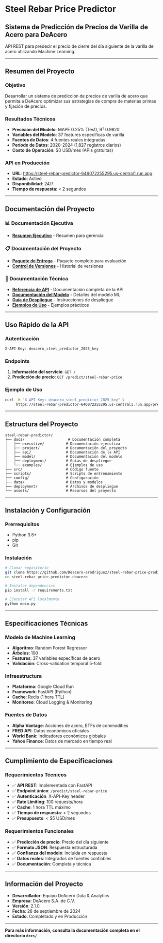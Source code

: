 # Steel Rebar Price Predictor
## Sistema de Predicción de Precios de Varilla de Acero para DeAcero

API REST para predecir el precio de cierre del día siguiente de la varilla de acero utilizando Machine Learning.

---

## Resumen del Proyecto

### Objetivo
Desarrollar un sistema de predicción de precios de varilla de acero que permita a DeAcero optimizar sus estrategias de compra de materias primas y fijación de precios.

### Resultados Técnicos
- **Precisión del Modelo**: MAPE 0.25% (Test), R² 0.9820
- **Variables del Modelo**: 37 features específicas de varilla
- **Fuentes de Datos**: 4 fuentes reales integradas
- **Período de Datos**: 2020-2024 (1,827 registros diarios)
- **Costo de Operación**: $0 USD/mes (APIs gratuitas)

### API en Producción
- **URL**: https://steel-rebar-predictor-646072255295.us-central1.run.app
- **Estado**: Activo
- **Disponibilidad**: 24/7
- **Tiempo de respuesta**: < 2 segundos

---

## Documentación del Proyecto

### 📊 Documentación Ejecutiva
- **[Resumen Ejecutivo](docs/executive/EXECUTIVE_SUMMARY.md)** - Resumen para gerencia

### 📋 Documentación del Proyecto
- **[Paquete de Entrega](docs/project/DELIVERY_PACKAGE.md)** - Paquete completo para evaluación
- **[Control de Versiones](docs/project/VERSION.md)** - Historial de versiones

### 🔧 Documentación Técnica
- **[Referencia de API](docs/api/API_REFERENCE.md)** - Documentación completa de la API
- **[Documentación del Modelo](docs/model/MODEL_DOCUMENTATION.md)** - Detalles del modelo ML
- **[Guía de Despliegue](docs/deployment/DEPLOYMENT_GUIDE.md)** - Instrucciones de despliegue
- **[Ejemplos de Uso](docs/examples/USAGE_EXAMPLES.md)** - Ejemplos prácticos

---

## Uso Rápido de la API

### Autenticación
```bash
X-API-Key: deacero_steel_predictor_2025_key
```

### Endpoints
1. **Información del servicio**: `GET /`
2. **Predicción de precio**: `GET /predict/steel-rebar-price`

### Ejemplo de Uso
```bash
curl -H "X-API-Key: deacero_steel_predictor_2025_key" \
     https://steel-rebar-predictor-646072255295.us-central1.run.app/predict/steel-rebar-price
```

---

## Estructura del Proyecto

```
steel-rebar-predictor/
├── docs/                    # Documentación completa
│   ├── executive/          # Documentación ejecutiva
│   ├── project/            # Documentación del proyecto
│   ├── api/                # Documentación de la API
│   ├── model/              # Documentación del modelo
│   ├── deployment/         # Guías de despliegue
│   └── examples/           # Ejemplos de uso
├── src/                    # Código fuente
├── scripts/                # Scripts de entrenamiento
├── config/                 # Configuración
├── data/                   # Datos y modelos
├── deployment/             # Archivos de despliegue
└── assets/                 # Recursos del proyecto
```

---

## Instalación y Configuración

### Prerrequisitos
- Python 3.8+
- pip
- Git

### Instalación
```bash
# Clonar repositorio
git clone https://github.com/Deacero-arodriguez/steel-rebar-price-predictor-deacero.git
cd steel-rebar-price-predictor-deacero

# Instalar dependencias
pip install -r requirements.txt

# Ejecutar API localmente
python main.py
```

---

## Especificaciones Técnicas

### Modelo de Machine Learning
- **Algoritmo**: Random Forest Regressor
- **Árboles**: 100
- **Features**: 37 variables específicas de acero
- **Validación**: Cross-validation temporal 5-fold

### Infraestructura
- **Plataforma**: Google Cloud Run
- **Framework**: FastAPI (Python)
- **Cache**: Redis (1 hora TTL)
- **Monitoreo**: Cloud Logging & Monitoring

### Fuentes de Datos
- **Alpha Vantage**: Acciones de acero, ETFs de commodities
- **FRED API**: Datos económicos oficiales
- **World Bank**: Indicadores económicos globales
- **Yahoo Finance**: Datos de mercado en tiempo real

---

## Cumplimiento de Especificaciones

### Requerimientos Técnicos
- ✅ **API REST**: Implementada con FastAPI
- ✅ **Endpoint único**: `/predict/steel-rebar-price`
- ✅ **Autenticación**: X-API-Key header
- ✅ **Rate Limiting**: 100 requests/hora
- ✅ **Cache**: 1 hora TTL máximo
- ✅ **Tiempo de respuesta**: < 2 segundos
- ✅ **Presupuesto**: < $5 USD/mes

### Requerimientos Funcionales
- ✅ **Predicción de precio**: Precio del día siguiente
- ✅ **Formato JSON**: Respuesta estructurada
- ✅ **Confianza del modelo**: Incluida en respuesta
- ✅ **Datos reales**: Integrados de fuentes confiables
- ✅ **Documentación**: Completa y técnica

---

## Información del Proyecto

- **Desarrollador**: Equipo DeAcero Data & Analytics
- **Empresa**: DeAcero S.A. de C.V.
- **Versión**: 2.1.0
- **Fecha**: 28 de septiembre de 2024
- **Estado**: Completado y en Producción

---

**Para más información, consulta la documentación completa en el directorio `docs/`**